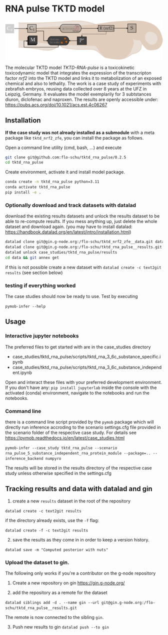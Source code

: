 # RNA pulse TKTD model

![alt text](zfe_model.png)

The molecular TKTD model *TKTD-RNA-pulse* is a toxicokinetic toxicodynamic model that integrates the expression of the transcripton factor *nrf2* into the TKTD model and links it to metabolization of an exposed chemical and also to lethality. The work is a case study of experiments with zebrafish embryos, reusing data collected over 8 years at the UFZ in Leipzig, Germany. It evaluates the model exemplarily for 3 subtstances diuron, diclofenac and naproxen. The results are openly accessible under: https://pubs.acs.org/doi/10.1021/acs.est.4c06267

## Installation

**If the case study was not already installed as a submodule** with a meta package
like `tktd_nrf2_zfe`, you can install the package as follows.

Open a command line utility (cmd, bash, ...) and execute

```bash
git clone git@github.com:flo-schu/tktd_rna_pulse/0.2.5
cd tktd_rna_pulse
```

Create environment, activate it and install model package. 
```bash
conda create -n tktd_rna_pulse python=3.11
conda activate tktd_rna_pulse
pip install -e .
```

### Optionally download and track datasets with datalad

download the existing results datasets and unlock the results dataset to be
able to re-compute results. If you mess anything up, just delete the whole dataset
and download again. (you may have to install datalad: https://handbook.datalad.org/en/latest/intro/installation.html)

```bash
datalad clone git@gin.g-node.org:/flo-schu/tktd_nrf2_zfe__data.git data
datalad clone git@gin.g-node.org:/flo-schu/tktd_rna_pulse__results.git results
datalad unlock case_studies/tktd_rna_pulse/results
cd data && git annex get
```

if this is not possible create a new dataset with `datalad create -c text2git results` (see section below)

### testing if everything worked

The case studies should now be ready to use. Test by executing 

`pymob-infer --help`


## Usage

### Interactive jupyter notebooks 

The preferred files to get started with are in the case_studies directory

- case_studies/tktd_rna_pulse/scripts/tktd_rna_3_6c_substance_specific.ipynb
- case_studies/tktd_rna_pulse/scripts/tktd_rna_3_6c_substance_independent.ipynb

Open and interact these files with your preferred development environment. If you
don't have any: `pip install jupyterlab` inside the console with the activated
(conda) environment, navigate to the notebooks and run the notebooks.

### Command line

there is a command line script provided by the `pymob` package which will directly
run inference accroding to the scenario settings.cfg file provided in the scenario
folder of the respective case study. For details see https://pymob.readthedocs.io/en/latest/case_studies.html

`pymob-infer --case_study tktd_rna_pulse --scenario rna_pulse_5_substance_independent_rna_protein_module --package=.. --inference_backend numpyro`

The results will be stored in the results directory of the respective case study 
unless otherwise specified in the settings.cfg


## Tracking results and data with datalad and gin

1. create a new `results` dataset in the root of the repository

`datalad create -c text2git results`

if the directory already exists, use the `-f` flag:

`datalad create -f -c text2git results`

2. save the results as they come in in order to keep a version history.

`datalad save -m "Computed posterior with nuts"`


### Upload the dataset to gin.

The following only works if you're a contributor on the g-node repository 

1. Create a new repository on gin https://gin.g-node.org/

2. add the repository as a remote for the dataset

`datalad siblings add -d . --name gin --url git@gin.g-node.org:/flo-schu/tktd_rna_pulse__results.git`

The remote is now connected to the sibling `gin`. 

3. Push new results to gin `datalad push --to gin` 
